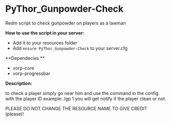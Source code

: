 # PyThor_Gunpowder-Check
Redm script to check gunpowder on players as a lawman

**How to use the script in your server:**

- Add it to your resources folder
- Add `ensure PyThor_Gunpowder-Check` to your server.cfg

**Dependecies **
- vorp-core
- vorp-progressbar

**Description:**

to check a player simply go near him and use the command in the config with the player ID 
example: /gp 1
you will get notify if the player clean or not.

PLEASE DO NOT CHANGE THE RESOURCE NAME TO GIVE CREDIT (please)!
